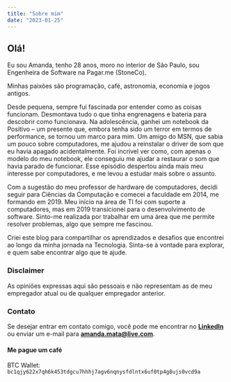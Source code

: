 ```yaml
---
title: "Sobre mim"
date: "2023-01-25"
---
```

## Olá! 
Eu sou Amanda, tenho 28 anos, moro no interior de São Paulo, sou Engenheira de Software na Pagar.me (StoneCo).

Minhas paixões são programação, café, astronomia, economia e jogos antigos.

Desde pequena, sempre fui fascinada por entender como as coisas funcionam. Desmontava tudo o que tinha engrenagens e bateria para descobrir como funcionava. Na adolescência, ganhei um notebook da Positivo – um presente que, embora tenha sido um terror em termos de performance, se tornou um marco para mim. Um amigo do MSN, que sabia um pouco sobre computadores, me ajudou a reinstalar o driver de som que eu havia apagado acidentalmente. Foi incrível ver como, com apenas o modelo do meu notebook, ele conseguiu me ajudar a restaurar o som que havia parado de funcionar. Esse episódio despertou ainda mais meu interesse por computadores, e me levou a estudar mais sobre o assunto.

Com a sugestão do meu professor de hardware de computadores, decidi seguir para Ciências da Computação e comecei a faculdade em 2014, me formando em 2019. Meu início na área de TI foi com suporte a computadores, mas em 2019 transicionei para o desenvolvimento de software. Sinto-me realizada por trabalhar em uma área que me permite resolver problemas, algo que sempre me fascinou.

Criei este blog para compartilhar os aprendizados e desafios que encontrei ao longo da minha jornada na Tecnologia. Sinta-se à vontade para explorar, e quem sabe encontrar algo que te ajude.

### Disclaimer
As opiniões expressas aqui são pessoais e não representam as de meu empregador atual ou de qualquer empregador anterior.


### Contato
Se desejar entrar em contato comigo, você pode me encontrar no **[LinkedIn](https://www.linkedin.com/in/amanda-mata/)** ou enviar um e-mail para **[amanda.mata@live.com](mailto:amanda.mata@live.com)**.



#### Me pague um café
BTC Wallet: `bc1qjy622x7qh6k453tdgcu7hhhj7agv6nqnysfdlntx6uf0tp4g8ujs0vcd9a`
